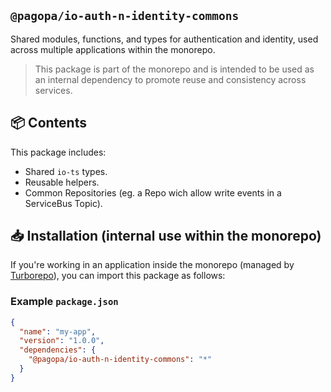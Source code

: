 ## `@pagopa/io-auth-n-identity-commons`

Shared modules, functions, and types for authentication and identity, used across multiple applications within the monorepo.

> This package is part of the monorepo and is intended to be used as an internal dependency to promote reuse and consistency across services.

## 📦 Contents

This package includes:
- Shared `io-ts` types.
- Reusable helpers.
- Common Repositories (eg. a Repo wich allow write events in a ServiceBus Topic).

## 📥 Installation (internal use within the monorepo)

If you're working in an application inside the monorepo (managed by [Turborepo](https://turbo.build/repo)), you can import this package as follows:

### Example `package.json`

```json
{
  "name": "my-app",
  "version": "1.0.0",
  "dependencies": {
    "@pagopa/io-auth-n-identity-commons": "*"
  }
}
```